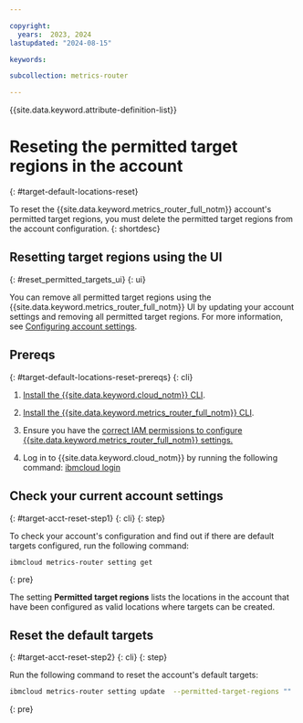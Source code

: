 ```yaml
---

copyright:
  years:  2023, 2024
lastupdated: "2024-08-15"

keywords:

subcollection: metrics-router

---
```


{{site.data.keyword.attribute-definition-list}}


# Reseting the permitted target regions in the account
{: #target-default-locations-reset}

To reset the {{site.data.keyword.metrics_router_full_notm}} account's permitted target regions, you must delete the permitted target regions from the account configuration.
{: shortdesc}



## Resetting target regions using the UI
{: #reset_permitted_targets_ui}
{: ui}

You can remove all permitted target regions using the {{site.data.keyword.metrics_router_full_notm}} UI by updating your account settings and removing all permitted target regions. For more information, see [Configuring account settings](/docs/metrics-router?topic=metrics-router-settings&interface=ui).



## Prereqs
{: #target-default-locations-reset-prereqs}
{: cli}

1. [Install the {{site.data.keyword.cloud_notm}} CLI](/docs/cli?topic=cli-install-ibmcloud-cli).

2. [Install the {{site.data.keyword.metrics_router_full_notm}} CLI](/docs/metrics-router?topic=metrics-router-metrics-router-cli-config).

3. Ensure you have the [correct IAM permissions to configure {{site.data.keyword.metrics_router_full_notm}} settings.](/docs/metrics-router?topic=metrics-router-iam)

4. Log in to {{site.data.keyword.cloud_notm}} by running the following command: [ibmcloud login](/docs/cli?topic=cli-ibmcloud_cli#ibmcloud_login)



## Check your current account settings
{: #target-acct-reset-step1}
{: cli}
{: step}

To check your account's configuration and find out if there are default targets configured, run the following command:

```text
ibmcloud metrics-router setting get
```
{: pre}

The setting **Permitted target regions** lists the locations in the account that have been configured as valid locations where targets can be created.

## Reset the default targets
{: #target-acct-reset-step2}
{: cli}
{: step}

Run the following command to reset the account's default targets:

```sh
ibmcloud metrics-router setting update  --permitted-target-regions ""
```
{: pre}
